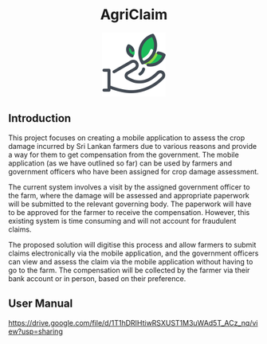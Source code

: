 <h1 align="center">AgriClaim</h1>

<p align="center">
 <img src="https://github.com/binoyPeries/AgriClaim/blob/master/assets/images/app-logo-128.svg?raw=true"
    alt="AgriClaim Logo" height="128"/>
</p>

## Introduction

This project focuses on creating a mobile application to assess the crop damage incurred by Sri Lankan farmers due to various reasons and provide a way for them to get compensation from the government. The mobile application (as we have outlined so far) can be used by farmers and government officers who have been assigned for crop damage assessment.

The current system involves a visit by the assigned government officer to the farm, where the damage will be assessed and appropriate paperwork will be submitted to the relevant governing body. The paperwork will have to be approved for the farmer to receive the compensation. However, this existing system is time consuming and will not account for fraudulent claims.

The proposed solution will digitise this process and allow farmers to submit claims electronically via the mobile application, and the government officers can view and assess the claim via the mobile application without having to go to the farm. The compensation will be collected by the farmer via their bank account or in person, based on their preference.

## User Manual

https://drive.google.com/file/d/1T1hDRIHtiwRSXUST1M3uWAd5T_ACz_nq/view?usp=sharing
